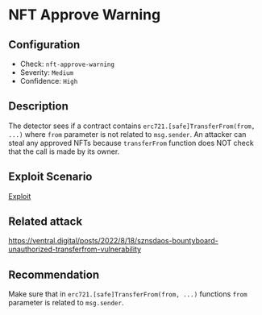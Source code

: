 # NFT Approve Warning

## Configuration
* Check: `nft-approve-warning`
* Severity: `Medium`
* Confidence: `High`

## Description
The detector sees if a contract contains `erc721.[safe]TransferFrom(from, ...)` where `from` parameter is not related to `msg.sender`.
An attacker can steal any approved NFTs because `transferFrom` function does NOT check that the call is made by its owner. 

## Exploit Scenario
[Exploit](../tests/nft_approve_warning_test.sol) 

## Related attack
https://ventral.digital/posts/2022/8/18/sznsdaos-bountyboard-unauthorized-transferfrom-vulnerability

## Recommendation
Make sure that in `erc721.[safe]TransferFrom(from, ...)` functions `from` parameter is related to `msg.sender`.